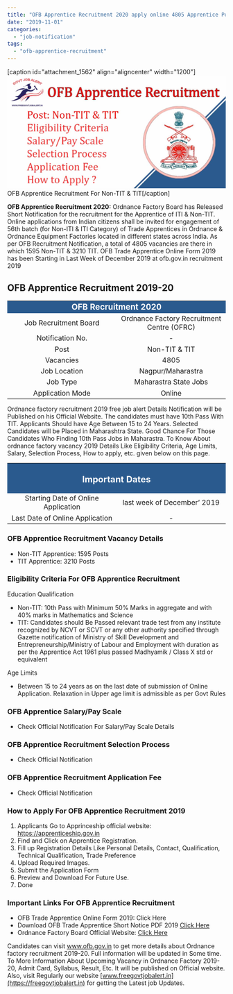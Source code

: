 ```yaml
---
title: "OFB Apprentice Recruitment 2020 apply online 4805 Apprentice Posts"
date: "2019-11-01"
categories: 
  - "job-notification"
tags: 
  - "ofb-apprentice-recruitment"
---
```


\[caption id="attachment\_1562" align="aligncenter" width="1200"\]![OFB Apprentice Recruitment Non-TIT & TIT](images/OFB-Apprentice-Recruitment-Non-TIT-TIT.jpg) OFB Apprentice Recruitment For Non-TIT & TIT\[/caption\]

**OFB Apprentice Recruitment 2020:** Ordnance Factory Board has Released Short Notification for the recruitment for the Apprentice of ITI & Non-TIT. Online applications from Indian citizens shall be invited for engagement of 56th batch (for Non-ITI & ITI Category) of Trade Apprentices in Ordnance & Ordnance Equipment Factories located in different states across India. As per OFB Recruitment Notification, a total of 4805 vacancies are there in which 1595 Non-TIT & 3210 TIT. OFB Trade Apprentice Online Form 2019 has been Starting in Last Week of December 2019 at ofb.gov.in recruitment 2019

## **OFB Apprentice Recruitment 2019-20**

<table style="border-collapse: collapse; width: 100%;"><tbody><tr><td style="width: 50%; background-color: #2a5a8e; text-align: center;" colspan="2"><span style="color: #ffffff; font-size: 14pt;"><strong>OFB Recruitment 2020</strong></span></td></tr><tr><td style="width: 50%; text-align: center;"><span style="font-size: 12pt;">Job Recruitment Board</span></td><td style="width: 50%; text-align: center;"><span style="font-size: 12pt;">Ordnance Factory Recruitment Centre (OFRC)</span></td></tr><tr><td style="width: 50%; text-align: center;"><span style="font-size: 12pt;">Notification No.</span></td><td style="width: 50%; text-align: center;"><span style="font-size: 12pt;">-</span></td></tr><tr><td style="width: 50%; text-align: center;"><span style="font-size: 12pt;">Post</span></td><td style="width: 50%; text-align: center;"><span style="font-size: 12pt;">Non-TIT &amp; TIT</span></td></tr><tr><td style="width: 50%; text-align: center;"><span style="font-size: 12pt;">Vacancies</span></td><td style="width: 50%; text-align: center;"><span style="font-size: 12pt;">4805</span></td></tr><tr><td style="width: 50%; text-align: center;"><span style="font-size: 12pt;">Job Location</span></td><td style="width: 50%; text-align: center;"><span style="font-size: 12pt;">Nagpur/Maharastra</span></td></tr><tr><td style="width: 50%; text-align: center;"><span style="font-size: 12pt;">Job Type</span></td><td style="width: 50%; text-align: center;"><span style="font-size: 12pt;">Maharastra State Jobs</span></td></tr><tr><td style="width: 50%; text-align: center;"><span style="font-size: 12pt;">Application Mode</span></td><td style="width: 50%; text-align: center;"><span style="font-size: 12pt;">Online</span></td></tr></tbody></table>

Ordnance factory recruitment 2019 free job alert Details Notification will be Published on his Official Website. The candidates must have 10th Pass With TIT. Applicants Should have Age Between 15 to 24 Years. Selected Candidates will be Placed in Maharashtra State. Good Chance For Those Candidates Who Finding 10th Pass Jobs in Maharastra. To Know About ordnance factory vacancy 2019 Details Like Eligibility Criteria, Age Limits, Salary, Selection Process, How to apply, etc. given below on this page.

<table style="border-collapse: collapse;"><tbody><tr><td style="width: 50%; background-color: #2a5a8e; text-align: center;" colspan="2"><h3><strong><span style="font-size: 15pt; color: #ffffff;">Important Dates</span></strong></h3></td></tr><tr><td style="width: 50%; text-align: center;"><span style="font-size: 12pt;">Starting Date of Online Application</span></td><td style="width: 50%; text-align: center;"><span style="font-size: 12pt;">last week of December’ 2019</span></td></tr><tr><td style="width: 50%; text-align: center;"><span style="font-size: 12pt;">Last Date of Online Application</span></td><td style="width: 50%; text-align: center;"><span style="font-size: 12pt;">-</span></td></tr></tbody></table>

### **OFB Apprentice Recruitment Vacancy Details**

- Non-TIT Apprentice: 1595 Posts
- TIT Apprentice: 3210 Posts

### **Eligibility Criteria For OFB Apprentice Recruitment**

Education Qualification

- Non-TIT: 10th Pass with Minimum 50% Marks in aggregate and with 40% marks in Mathematics and Science
- TIT: Candidates should Be Passed relevant trade test from any institute recognized by NCVT or SCVT or any other authority specified through Gazette notification of Ministry of Skill Development and Entrepreneurship/Ministry of Labour and Employment with duration as per the Apprentice Act 1961 plus passed Madhyamik / Class X std or equivalent

Age Limits

- Between 15 to 24 years as on the last date of submission of Online Application. Relaxation in Upper age limit is admissible as per Govt Rules

### **OFB Apprentice** **Salary/Pay Scale**

- Check Official Notification For Salary/Pay Scale Details

### **OFB Apprentice Recruitment** **Selection Process** 

- Check Official Notification

### **OFB Apprentice Recruitment** **Application Fee**

- Check Official Notification

### **How to Apply For** **OFB Apprentice Recruitment** **2019**

1. Applicants Go to Apprinceship official website: https://apprenticeship.gov.in
2. Find and Click on Apprentice Registration.
3. Fill up Registration Details Like Personal Details, Contact, Qualification, Technical Qualification, Trade Preference
4. Upload Required Images.
5. Submit the Application Form
6. Preview and Download For Future Use.
7. Done

### **Important Links For** **OFB Apprentice Recruitment**

- OFB Trade Apprentice Online Form 2019: Click Here
- Download OFB Trade Apprentice Short Notice PDF 2019 [Click Here](https://ofb.gov.in/uploads/unit/0/TA%2056th%20Short%20Advt.pdf)
- Ordnance Factory Board Official Website: [Click Here](https://www.ofb.gov.in/)

Candidates can visit www.ofb.gov.in to get more details about Ordnance factory recruitment 2019-20. Full information will be updated in Some time. To More Information About Upcoming Vacancy in Ordnance Factory 2019-20, Admit Card, Syllabus, Result, Etc. It will be published on Official website. Also, visit Regularly our website [www.freegovtjobalert.in](https://freegovtjobalert.in) for getting the Latest job Updates.
